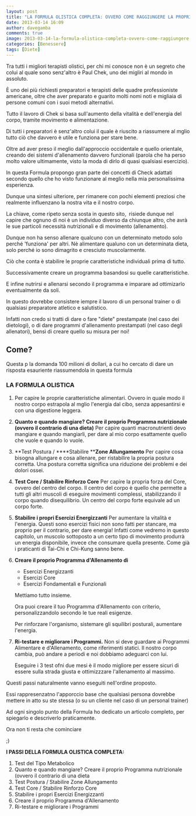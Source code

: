 ```yaml
---
layout: post
title: "LA FORMULA OLISTICA COMPLETA: OVVERO COME RAGGIUNGERE LA PROPRIA FORMA FISICA E SALUTE IDEALE"
date: 2013-03-14 16:09
author: davegamba
comments: true
image: 2013-03-14-la-formula-olistica-completa-ovvero-come-raggiungere-la-propria-forma-fisica-e-salute-ideale.jpg
categories: [Benessere]
tags: [Diete]
---
```

Tra tutti i migliori terapisti olistici, per chi mi conosce non è un segreto che colui al quale sono senz'altro è Paul Chek, uno dei migliri al mondo in assoluto.

È uno dei più richiesti preparatori e terapisti delle quadre professioniste americane, oltre che aver preparato e guarito molti nomi noti e migliaia di persone comuni con i suoi metodi alternativi.

Tutto il lavoro di Chek si basa sull'aumento della vitalità e dell'energia del corpo, tramite movimento e alimentazione.

Di tutti i preparatori è senz'altro colui il quale è riuscito a riassumere al mglio tutto ciò che davvero è utile e funziona per stare bene.

Oltre ad aver preso il meglio dall'approccio occidentale e quello orientale, creando dei sistemi d'allenamento davvero funzionali (parola che ha perso molto valore ultimamente, visto la moda di dirlo di quasi qualsiasi esercizio).

In questa Formula propongo gran parte dei concetti di Check adattati secondo quello che ho visto funzionare al meglio nella mia personalissima esperienza.

Dunque una sintesi ulteriore, per rimanere con pochi elementi preziosi che realmente influenzano la nostra vita e il nostro corpo.

La chiave, come ripeto senza sosta in questo sito,  risiede dunque nel capire che ognuno di noi è un individuo diverso da chiunque altro, che avrà le sue particoli necessità nutrizionali e di movimento (allenamento).

Dunque non ha senso allenare qualcuno con un determinato metodo solo perché 'funziona' per altri. Nè alimentare qualuno con un determinata dieta, solo perché io sono dimagrito e cresciuto muscolarmente.

Ciò che conta è stabilire le proprie caratteristiche individuali prima di tutto.

Successivamente creare un programma basandosi su quelle caratteristiche.

E infine nutrirsi e allenarsi secondo il programma e imparare ad ottimizarlo eventualmente da soli.

In questo dovrebbe consistere iempre il lavoro di un personal trainer o di qualsiasi preparatore atletico e salutistico.

Infatti non credo si tratti di dare o fare "diete" prestampate (nel caso dei dietologi), o di dare programmi d'allenamento prestampati (nel caso degli allenatori), bensì di creare quello su misura per noi!

## Come?

Questa p la domanda 100 milioni di dollari, a cui ho cercato di dare un risposta esauriente riassumendola in questa formula

### LA FORMULA OLISTICA

1.	Per capire le proprie caratteristiche alimentari. Ovvero in quale modo il nostro corpo estrapola al mglio l'energia dal cibo, senza appesantirsi e con una digestione leggera.
2.	**Quanto e quando mangiare? Creare il proprio Programma nutrizionale (ovvero il contrario di una dieta)**
	Per capire quanti macronutrienti devo mangiare e quando mangiarli, per dare al mio corpo esattamente quello che vuole e quando lo vuole.
3.	**Test Postura / ****Stabilire ****Zone Allungamento**
	Per capire cosa bisogna allungare e cosa allenare, per ristabilire la propria postura corretta. Una postura corretta significa una riduzione dei problemi e dei dolori ossei.
4.	**Test Core / Stabilire Rinforzo Core**
	Per capire la propria forza del Core, ovvero del centro del corpo.
	Il centro del corpo è quello che permette a tutti gli altri muscoli di eseguire movimenti complessi, stabilizzando il corpo quando disequilibrio.
	Un centro del corpo forte equivale ad un corpo forte.
5.	**Stabilire i propri Esercizi Energizzanti**
	Per aumentare la vitalità e l'energia. Questi sono esercizi fisici non sono fatti per stancare, ma proprio per il contrario, per dare energia!
	Infatti come vedremo in questo capitolo, un muscolo sottoposto a un certo tipo di movimento produrrà un energia disponibile, invece che consumare quella presente.
	Come già i praticanti di Tai-Chi e Chi-Kung sanno bene.
6.	**Creare il proprio Programma d'Allenamento di**
	- Esercizi Energizzanti
	- Esercizi Core
	- Esercizi Fondamentali e Funzionali
	
	Mettiamo tutto insieme.
	
	Ora puoi creare il tuo Programma d'Allenamento con criterio, personalizzandolo secondo le tue reali esigenze.
	
	Per rinforzare l'organismo, sistemare gli squilibri posturali, aumentare l'energia.
7.	**Ri-testare e migliorare i Programmi.**
	Non si deve guardare ai Programmi Alimentare e d'Allenamento, come riferimenti statici. Il nostro corpo cambia, può andare a periodi e noi dobbiamo adeguarci con lui.
	
	Eseguire i 3 test ofni due mesi è il modo migliore per essere sicuri di essere sulla strada giusta e ottimizzzare l'allenamento al massimo.

Questi passi naturalmente vanno eseguiti nell'ordine proposto.

Essi rappresenzatno l'apporccio base che qualsiasi persona dovrebbe mettere in atto su ste stessa (o su un cliente nel caso di un personal trainer)

Ad ogni singolo punto della Formula ho dedicato un articolo completo, per spiegarlo e descriverlo praticamente.

Ora non ti resta che cominciare

;)

**I PASSI DELLA FORMULA OLISTICA COMPLETA:**

1.	Test del Tipo Metabolico
2.	Quanto e quando mangiare? Creare il proprio Programma nutrizionale (ovvero il contrario di una dieta
3.	Test Postura / Stabilire Zone Allungamento
4.	Test Core / Stabilire Rinforzo Core
5.	Stabilire i propri Esercizi Energizzanti
6.	Creare il proprio Programma d'Allenamento
7.	Ri-testare e migliorare i Programmi